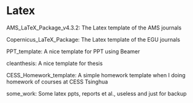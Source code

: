 # Latex

AMS_LaTeX_Package_v4.3.2: The Latex template of the AMS journals

Copernicus_LaTeX_Package: The Latex template of the EGU journals

PPT_template: A nice template for PPT using Beamer

cleanthesis: A nice template for thesis

CESS_Homework_template: A simple homework template when I doing homework of courses at CESS Tsinghua

some_work: Some latex ppts, reports et al., useless and just for backup